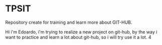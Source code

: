 # TPSIT
Repository create for training and learn more about GIT-HUB.

Hi i'm Edoardo, i'm trying to realize a new project on git-hub, by the way i want to practice and learn a lot about git-hub, so i will try use it a lot.
4
